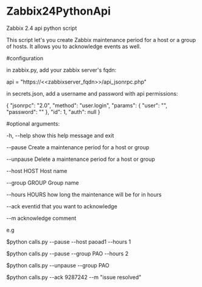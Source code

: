 # Zabbix24PythonApi
Zabbix 2.4 api python script

This script let's you create Zabbix maintenance period for a host or a group of hosts.
It allows you to acknowledge events as well.

#configuration

in zabbix.py, add your zabbix server's fqdn:

  api = "https://<<zabbixserver_fqdn>>/api_jsonrpc.php"
  
in secrets.json, add a username and password with api permissions:

{
    "jsonrpc": "2.0",
    "method": "user.login",
    "params": {
        "user": "<username>",
        "password": "<password>"
    },
    "id": 1,
    "auth": null
}

#optional arguments:

  -h, --help           show this help message and exit
  
  --pause              Create a maintenance period for a host or group
  
  --unpause            Delete a maintenance period for a host or group
  
  --host HOST          Host name
  
  --group GROUP        Group name
  
  --hours HOURS        how long the maintenance will be for in hours
  
  --ack                eventid that you want to acknowledge
  
  --m                  acknowledge comment
  
  
  
  e.g
  
  $python calls.py --pause --host paoad1 --hours 1
  
  $python calls.py --pause --group PAO --hours 2
  
  $python calls.py --unpause --group PAO
  
  $python calls.py --ack 9287242 --m "issue resolved"

